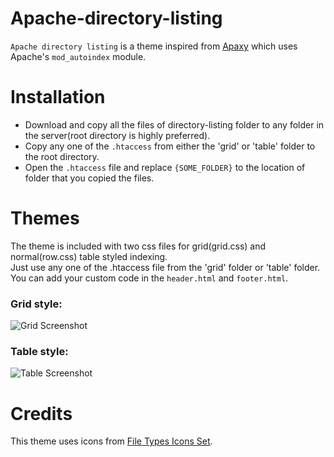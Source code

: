 # Apache-directory-listing
`Apache directory listing` is a theme inspired from [Apaxy](https://github.com/AdamWhitcroft/Apaxy) which uses Apache's `mod_autoindex` module.  

# Installation
* Download and copy all the files of directory-listing folder to any folder in the server(root directory is highly preferred).
* Copy any one of the `.htaccess` from either the 'grid' or 'table' folder to the root directory.
* Open the `.htaccess` file and replace `{SOME_FOLDER}` to the location of folder that you copied the files.  

# Themes
The theme is included with two css files for grid(grid.css) and normal(row.css) table styled indexing.  
Just use any one of the .htaccess file from the 'grid' folder or 'table' folder.  
You can add your custom code in the `header.html` and `footer.html`.

### Grid style:  
![Grid Screenshot](https://raw.githubusercontent.com/Ramlmn/Apache-directory-listing/master/screenshots/grid.png)  

### Table style:  
![Table Screenshot](https://raw.githubusercontent.com/Ramlmn/Apache-directory-listing/master/screenshots/table.png)  

# Credits
This theme uses icons from [File Types Icons Set](http://uifest.com/product/file-types-icons-set).
